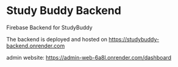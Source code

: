 # Study Buddy Backend
 Firebase Backend for StudyBuddy

 The backend is deployed and hosted on https://studybuddy-backend.onrender.com

admin website: https://admin-web-6a8l.onrender.com/dashboard
